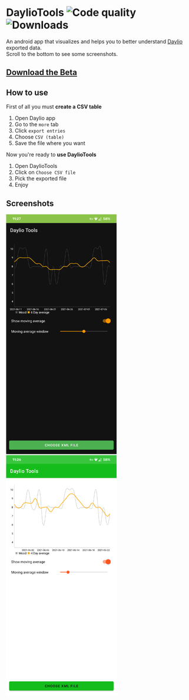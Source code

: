 # DaylioTools ![Code quality](https://www.code-inspector.com/project/27034/score/svg) ![Downloads](https://img.shields.io/github/downloads/Belluxx/DaylioTools/total.svg)
An android app that visualizes and helps you to better understand [Daylio](https://play.google.com/store/apps/details?id=net.daylio) exported data.  
Scroll to the bottom to see some screenshots.

## [Download the Beta](https://github.com/Belluxx/DaylioTools/releases/download/v1.0-beta2/DaylioTools.apk)

## How to use
First of all you must **create a CSV table**  
1) Open Daylio app
2) Go to the `more` tab
3) Click `export entries`
4) Choose `CSV (table)`
5) Save the file where you want

Now you're ready to **use DaylioTools**  
1) Open DaylioTools
2) Click on `Choose CSV file`
3) Pick the exported file
4) Enjoy

## Screenshots
<div>
<img src="https://github.com/Belluxx/DaylioTools/raw/main/screenshots/dark.png" width="300"/>
<img src="https://github.com/Belluxx/DaylioTools/raw/main/screenshots/light.png" width="300"/>
<div/>
